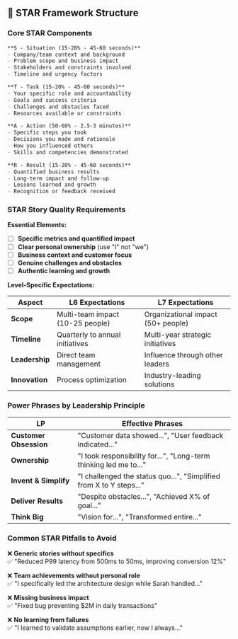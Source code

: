 <!-- 
STAR Framework Template - Shared Component
Include this component to provide consistent STAR structure guidance.
Usage: {% include "_includes/star-template.md" %}
-->

## 🌟 STAR Framework Structure

### Core STAR Components

```markdown
**S - Situation (15-20% - 45-60 seconds)**
- Company/team context and background
- Problem scope and business impact
- Stakeholders and constraints involved
- Timeline and urgency factors

**T - Task (15-20% - 45-60 seconds)**
- Your specific role and accountability
- Goals and success criteria
- Challenges and obstacles faced
- Resources available or constraints

**A - Action (50-60% - 2.5-3 minutes)**
- Specific steps you took
- Decisions you made and rationale
- How you influenced others
- Skills and competencies demonstrated

**R - Result (15-20% - 45-60 seconds)**
- Quantified business results
- Long-term impact and follow-up
- Lessons learned and growth
- Recognition or feedback received
```

### STAR Story Quality Requirements

**Essential Elements:**
- [ ] **Specific metrics and quantified impact**
- [ ] **Clear personal ownership** (use "I" not "we")
- [ ] **Business context and customer focus**
- [ ] **Genuine challenges and obstacles**
- [ ] **Authentic learning and growth**

**Level-Specific Expectations:**

| Aspect | L6 Expectations | L7 Expectations |
|--------|----------------|-----------------|
| **Scope** | Multi-team impact (10-25 people) | Organizational impact (50+ people) |
| **Timeline** | Quarterly to annual initiatives | Multi-year strategic initiatives |
| **Leadership** | Direct team management | Influence through other leaders |
| **Innovation** | Process optimization | Industry-leading solutions |

### Power Phrases by Leadership Principle

| LP | Effective Phrases |
|----|-------------------|
| **Customer Obsession** | "Customer data showed...", "User feedback indicated..." |
| **Ownership** | "I took responsibility for...", "Long-term thinking led me to..." |
| **Invent & Simplify** | "I challenged the status quo...", "Simplified from X to Y steps..." |
| **Deliver Results** | "Despite obstacles...", "Achieved X% of goal..." |
| **Think Big** | "Vision for...", "Transformed entire..." |

### Common STAR Pitfalls to Avoid

❌ **Generic stories without specifics**  
✅ "Reduced P99 latency from 500ms to 50ms, improving conversion 12%"

❌ **Team achievements without personal role**  
✅ "I specifically led the architecture design while Sarah handled..."

❌ **Missing business impact**  
✅ "Fixed bug preventing $2M in daily transactions"

❌ **No learning from failures**  
✅ "I learned to validate assumptions earlier, now I always..."